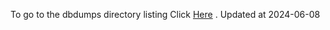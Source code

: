 To go to the dbdumps directory listing Click [Here](https://ipfs.io/ipfs/bafkreidvqsx2k4sl2op33fk475ewt22d4sni4vw4l6kd24hvadpg22xqfa) . Updated at 2024-06-08